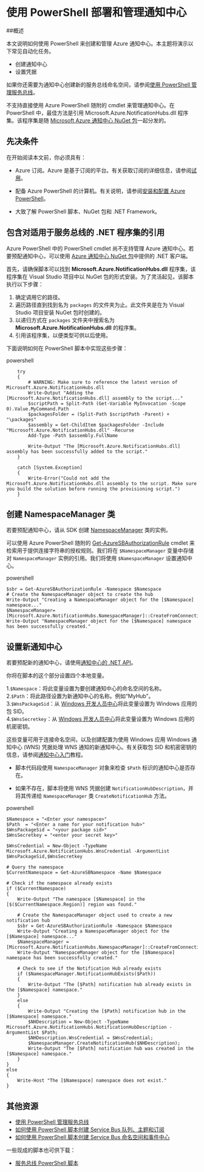 <properties 
	pageTitle="使用 PowerShell 部署和管理通知中心" 
	description="如何使用自动化 PowerShell 创建和管理通知中心" 
	services="notification-hubs" 
	documentationCenter="" 
	authors="wesmc7777" 
	manager="erikre" 
	editor="" />

<tags 
	ms.service="notification-hubs" 
	ms.date="06/29/2016" 
	wacn.date="08/08/2016"/>

# 使用 PowerShell 部署和管理通知中心

##概述

本文说明如何使用 PowerShell 来创建和管理 Azure 通知中心。本主题将演示以下常见自动化任务。

+ 创建通知中心
+ 设置凭据

如果你还需要为通知中心创建新的服务总线命名空间，请参阅[使用 PowerShell 管理服务总线](/documentation/articles/service-bus-powershell-how-to-provision)。

不支持直接使用 Azure PowerShell 随附的 cmdlet 来管理通知中心。在 PowerShell 中，最佳方法是引用 Microsoft.Azure.NotificationHubs.dll 程序集。该程序集是随 [Microsoft Azure 通知中心 NuGet 包](https://www.nuget.org/packages/Microsoft.Azure.NotificationHubs/)一起分发的。


## 先决条件

在开始阅读本文前，你必须具有：

- Azure 订阅。Azure 是基于订阅的平台。有关获取订阅的详细信息，请参阅[试用]。

- 配备 Azure PowerShell 的计算机。有关说明，请参阅[安装和配置 Azure PowerShell]。

- 大致了解 PowerShell 脚本、NuGet 包和 .NET Framework。


## 包含对适用于服务总线的 .NET 程序集的引用

Azure PowerShell 中的 PowerShell cmdlet 尚不支持管理 Azure 通知中心。若要预配通知中心，可以使用 [ Azure 通知中心 NuGet 包](https://www.nuget.org/packages/Microsoft.Azure.NotificationHubs/)中提供的 .NET 客户端。

首先，请确保脚本可以找到 **Microsoft.Azure.NotificationHubs.dll** 程序集，该程序集在 Visual Studio 项目中以 NuGet 包的形式安装。为了灵活起见，该脚本执行以下步骤：

1. 确定调用它的路径。
2. 遍历路径直到找到名为 `packages` 的文件夹为止。此文件夹是在为 Visual Studio 项目安装 NuGet 包时创建的。
3. 以递归方式在 `packages` 文件夹中搜索名为 **Microsoft.Azure.NotificationHubs.dll** 的程序集。
4. 引用该程序集，以便类型可供以后使用。

下面说明如何在 PowerShell 脚本中实现这些步骤：

powershell
		
		try
		{
		    # WARNING: Make sure to reference the latest version of Microsoft.Azure.NotificationHubs.dll
		    Write-Output "Adding the [Microsoft.Azure.NotificationHubs.dll] assembly to the script..."
		    $scriptPath = Split-Path (Get-Variable MyInvocation -Scope 0).Value.MyCommand.Path
		    $packagesFolder = (Split-Path $scriptPath -Parent) + "\packages"
		    $assembly = Get-ChildItem $packagesFolder -Include "Microsoft.Azure.NotificationHubs.dll" -Recurse
		    Add-Type -Path $assembly.FullName
		
		    Write-Output "The [Microsoft.Azure.NotificationHubs.dll] assembly has been successfully added to the script."
		}
		
		catch [System.Exception]
		{
		    Write-Error("Could not add the Microsoft.Azure.NotificationHubs.dll assembly to the script. Make sure you build the solution before running the provisioning script.")
		}


## 创建 NamespaceManager 类

若要预配通知中心，请从 SDK 创建 [NamespaceManager](https://msdn.microsoft.com/library/azure/microsoft.azure.notificationhubs.namespacemanager.aspx) 类的实例。

可以使用 Azure PowerShell 随附的 [Get-AzureSBAuthorizationRule] cmdlet 来检索用于提供连接字符串的授权规则。我们将在 `$NamespaceManager` 变量中存储对 `NamespaceManager` 实例的引用。我们将使用 `$NamespaceManager` 设置通知中心。

powershell

	$sbr = Get-AzureSBAuthorizationRule -Namespace $Namespace
	# Create the NamespaceManager object to create the hub
	Write-Output "Creating a NamespaceManager object for the [$Namespace] namespace..."
	$NamespaceManager=[Microsoft.Azure.NotificationHubs.NamespaceManager]::CreateFromConnectionString($sbr.ConnectionString);
	Write-Output "NamespaceManager object for the [$Namespace] namespace has been successfully created."



## 设置新通知中心 

若要预配新的通知中心，请使用[通知中心的 .NET API]。

你将在脚本的这个部分设置四个本地变量。

1.`$Namespace`：将此变量设置为要创建通知中心的命名空间的名称。  
2.`$Path`：将此路径设置为新通知中心的名称。例如“MyHub”。      
3.`$WnsPackageSid`：从 [Windows 开发人员中心](http://go.microsoft.com/fwlink/p/?linkid=266582&clcid=0x409)将此变量设置为 Windows 应用的包 SID。  
4.`$WnsSecretkey`：从 [Windows 开发人员中心](http://go.microsoft.com/fwlink/p/?linkid=266582&clcid=0x409)将此变量设置为 Windows 应用的机密密钥。  

这些变量可用于连接命名空间，以及创建配置为使用 Windows 应用 Windows 通知中心 (WNS) 凭据处理 WNS 通知的新通知中心。有关获取包 SID 和机密密钥的信息，请参阅[通知中心入门](/documentation/articles/notification-hubs-windows-store-dotnet-get-started-wns-push-notification)教程。

+ 脚本代码段使用 `NamespaceManager` 对象来检查 `$Path` 标识的通知中心是否存在。

+ 如果不存在，脚本将使用 WNS 凭据创建 `NotificationHubDescription`，并将其传递给 `NamespaceManager` 类 `CreateNotificationHub` 方法。

powershell
		
	$Namespace = "<Enter your namespace>"
	$Path  = "<Enter a name for your notification hub>"
	$WnsPackageSid = "<your package sid>"
	$WnsSecretkey = "<enter your secret key>"
	
	$WnsCredential = New-Object -TypeName Microsoft.Azure.NotificationHubs.WnsCredential -ArgumentList $WnsPackageSid,$WnsSecretkey
	
	# Query the namespace
	$CurrentNamespace = Get-AzureSBNamespace -Name $Namespace
	
	# Check if the namespace already exists
	if ($CurrentNamespace)
	{
	    Write-Output "The namespace [$Namespace] in the [$($CurrentNamespace.Region)] region was found."
	
	    # Create the NamespaceManager object used to create a new notification hub
	    $sbr = Get-AzureSBAuthorizationRule -Namespace $Namespace
	    Write-Output "Creating a NamespaceManager object for the [$Namespace] namespace..."
	    $NamespaceManager = [Microsoft.Azure.NotificationHubs.NamespaceManager]::CreateFromConnectionString($sbr.ConnectionString);
	    Write-Output "NamespaceManager object for the [$Namespace] namespace has been successfully created."
	
	    # Check to see if the Notification Hub already exists
	    if ($NamespaceManager.NotificationHubExists($Path))
	    {
	        Write-Output "The [$Path] notification hub already exists in the [$Namespace] namespace."  
	    }
	    else
	    {
	        Write-Output "Creating the [$Path] notification hub in the [$Namespace] namespace."
	        $NHDescription = New-Object -TypeName Microsoft.Azure.NotificationHubs.NotificationHubDescription -ArgumentList $Path;
	        $NHDescription.WnsCredential = $WnsCredential;
	        $NamespaceManager.CreateNotificationHub($NHDescription);
	        Write-Output "The [$Path] notification hub was created in the [$Namespace] namespace."
	    }
	}
	else
	{
	    Write-Host "The [$Namespace] namespace does not exist."
	}



## 其他资源

- [使用 PowerShell 管理服务总线](/documentation/articles/service-bus-powershell-how-to-provision/)
- [如何使用 PowerShell 脚本创建 Service Bus 队列、主题和订阅](http://blogs.msdn.com/b/paolos/archive/2014/12/02/how-to-create-a-service-bus-queues-topics-and-subscriptions-using-a-powershell-script.aspx)
- [如何使用 PowerShell 脚本创建 Service Bus 命名空间和事件中心](http://blogs.msdn.com/b/paolos/archive/2014/12/01/how-to-create-a-service-bus-namespace-and-an-event-hub-using-a-powershell-script.aspx)

一些现成的脚本也可供下载：
- [服务总线 PowerShell 脚本](https://code.msdn.microsoft.com/windowsazure/Service-Bus-PowerShell-a46b7059)
 


[试用]: /pricing/free-trial/
[安装和配置 Azure PowerShell]: /documentation/articles/powershell-install-configure/
[通知中心的 .NET API]: https://msdn.microsoft.com/library/azure/mt414893.aspx
[Get-AzureSBNamespace]: https://msdn.microsoft.com/library/azure/dn495122.aspx
[New-AzureSBNamespace]: https://msdn.microsoft.com/library/azure/dn495165.aspx
[Get-AzureSBAuthorizationRule]: https://msdn.microsoft.com/library/azure/dn495113.aspx
 

<!---HONumber=Mooncake_0801_2016-->